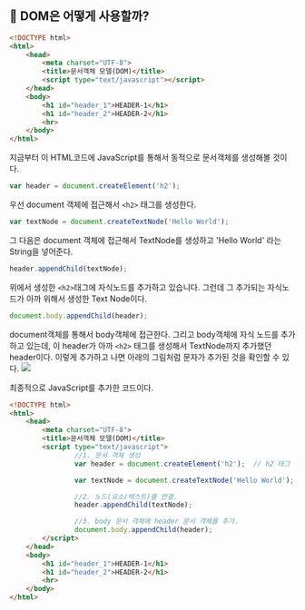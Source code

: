 ## 🔎 DOM은 어떻게 사용할까?
```html
<!DOCTYPE html>
<html>
    <head>
        <meta charset="UTF-8">
        <title>문서객체 모델(DOM)</title>
        <script type="text/javascript"></script> 
    </head>
    <body>
        <h1 id="header_1">HEADER-1</h1>
        <h1 id="header_2">HEADER-2</h1>
        <hr>
    </body>
</html>
```

지금부터 이 HTML코드에 JavaScript를 통해서 동적으로 문서객체를 생성해볼 것이다.
<br>
```javascript
var header = document.createElement('h2');
```
우선 document 객체에 접근해서 `<h2>` 태그를 생성한다.
<br>
```javascript
var textNode = document.createTextNode('Hello World');
```
그 다음은 document 객체에 접근해서 TextNode를 생성하고 'Hello World' 라는 String을 넣어준다.
<br>

```javascript
header.appendChild(textNode);
```
위에서 생성한 `<h2>`태그에 자식노드를 추가하고 있습니다.
그런데 그 추가되는 자식노드가 아까 위해서 생성한 Text Node이다.
<br>
```javascript
document.body.appendChild(header);
```
document객체를 통해서 body객체에 접근한다.
그리고 body객체에 자식 노드를 추가하고 있는데,
이 header가 아까 `<h2>` 태그를 생성해서 TextNode까지 추가했던 header이다.
이렇게 추가하고 나면 아래의 그림처럼 문자가 추가된 것을 확인할 수 있다.
<img src="https://mblogthumb-phinf.pstatic.net/MjAxNzA0MDFfNzEg/MDAxNDkxMDQwNTUxMTcy.lIXCbVwmjy3FRsgX002tQqU60Dy31ZmEHgTU9_Uvzlwg.xo1hhRaFeu3K9qFfvFfGc1Q8dm3fKbAn8HN7EBgYTu0g.PNG.magnking/image.png?type=w800">

최종적으로 JavaScript를 추가한 코드이다.
```html
<!DOCTYPE html>
<html>
    <head>
        <meta charset="UTF-8">
        <title>문서객체 모델(DOM)</title>
        <script type="text/javascript">
                //1. 문서 객체 생성
                var header = document.createElement('h2');  // h2 태그 생성

                var textNode = document.createTextNode('Hello World');

                //2. 노드(요소/텍스트)를 연결.
                header.appendChild(textNode);

                //3. body 문서 객체에 header 문서 객체를 추가.
                document.body.appendChild(header);
        </script>
    </head>
    <body>
        <h1 id="header_1">HEADER-1</h1>
        <h1 id="header_2">HEADER-2</h1>
        <hr>
    </body>
</html>
```